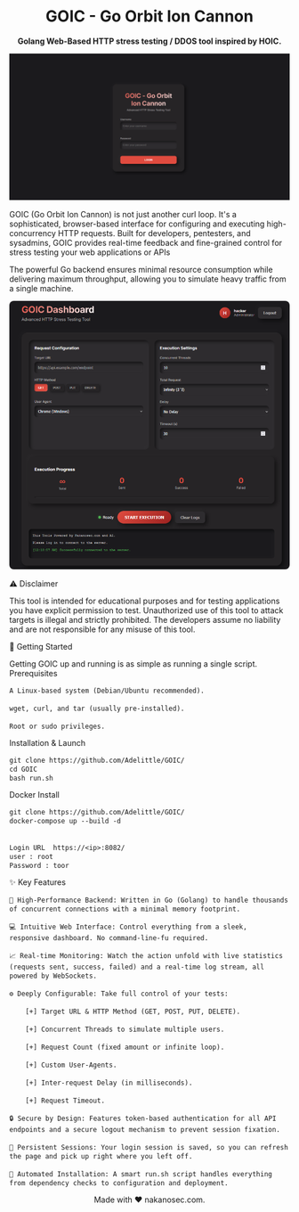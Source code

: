 <div align="center">
<h1>GOIC - Go Orbit Ion Cannon</h1>
<p><strong>Golang Web-Based HTTP stress testing / DDOS tool inspired by HOIC.</strong></p>
<p>
<img alt="GitHub language count" src="https://github.com/Adelittle/GOIC/blob/main/image/goic1.png?raw=true">
</p>
</div>

GOIC (Go Orbit Ion Cannon) is not just another curl loop. It's a sophisticated, browser-based interface for configuring and executing high-concurrency HTTP requests. Built for developers, pentesters, and sysadmins, GOIC provides real-time feedback and fine-grained control for stress testing your web applications or APIs

The powerful Go backend ensures minimal resource consumption while delivering maximum throughput, allowing you to simulate heavy traffic from a single machine.

<p align="center">
<img src="https://github.com/Adelittle/GOIC/blob/main/image/goic2.png?raw=true" style="border-radius: 8px;" />
</p>

⚠️ Disclaimer

This tool is intended for educational purposes and for testing applications you have explicit permission to test. Unauthorized use of this tool to attack targets is illegal and strictly prohibited. The developers assume no liability and are not responsible for any misuse of this tool.

🚀 Getting Started

Getting GOIC up and running is as simple as running a single script.
Prerequisites

    A Linux-based system (Debian/Ubuntu recommended).

    wget, curl, and tar (usually pre-installed).

    Root or sudo privileges.

Installation & Launch

    git clone https://github.com/Adelittle/GOIC/
    cd GOIC
    bash run.sh

Docker Install

    git clone https://github.com/Adelittle/GOIC/
    docker-compose up --build -d

    
    Login URL  https://<ip>:8082/ 
    user : root
    Password : toor

✨ Key Features

    🚀 High-Performance Backend: Written in Go (Golang) to handle thousands of concurrent connections with a minimal memory footprint.

    💻 Intuitive Web Interface: Control everything from a sleek, responsive dashboard. No command-line-fu required.

    📈 Real-time Monitoring: Watch the action unfold with live statistics (requests sent, success, failed) and a real-time log stream, all powered by WebSockets.

    ⚙️ Deeply Configurable: Take full control of your tests:

        [+] Target URL & HTTP Method (GET, POST, PUT, DELETE).

        [+] Concurrent Threads to simulate multiple users.

        [+] Request Count (fixed amount or infinite loop).

        [+] Custom User-Agents.

        [+] Inter-request Delay (in milliseconds).

        [+] Request Timeout.

    🔒 Secure by Design: Features token-based authentication for all API endpoints and a secure logout mechanism to prevent session fixation.

    🔄 Persistent Sessions: Your login session is saved, so you can refresh the page and pick up right where you left off.

    🤖 Automated Installation: A smart run.sh script handles everything from dependency checks to configuration and deployment.


<div align="center">
<p>Made with ❤️ nakanosec.com.</p>
</div>

